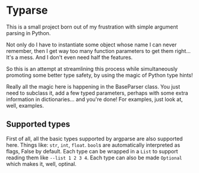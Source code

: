 # Typarse

This is a small project born out of my frustration with simple argument parsing in Python.

Not only do I have to instantiate some object whose name I can never remember, then I get way too many 
function parameters to get them right... It's a mess. And I don't even need half the features.

So this is an attempt at streamlining this process while simultaneously promoting some better type safety, by using the
magic of Python type hints! 

Really all the magic here is happening in the BaseParser class. You just need to subclass it, add a few typed parameters,
perhaps with some extra information in dictionaries... and you're done! For examples, just look at, well, examples.

## Supported types

First of all, all the basic types supported by argparse are also supported here. Things like: `str`, `int`, `float`. `bool`s are automatically interpreted as flags, False by default. Each type can be wrapped in a `List` to support reading them like `--list 1 2 3 4`. Each type can also be made `Optional` which makes it, well, optinal.
